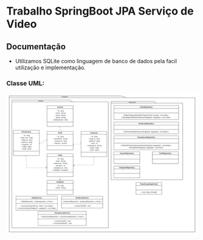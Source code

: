 # Trabalho SpringBoot JPA Serviço de Video

## Documentação 

- Utilizamos SQLite como linguagem de banco de dados pela facil utilização e implementação.
### Classe UML:

![Classe_UML.png](https://github.com/cyronp/Trabalho-SpringBoot-JPA/blob/main/Classe_UML.png)
